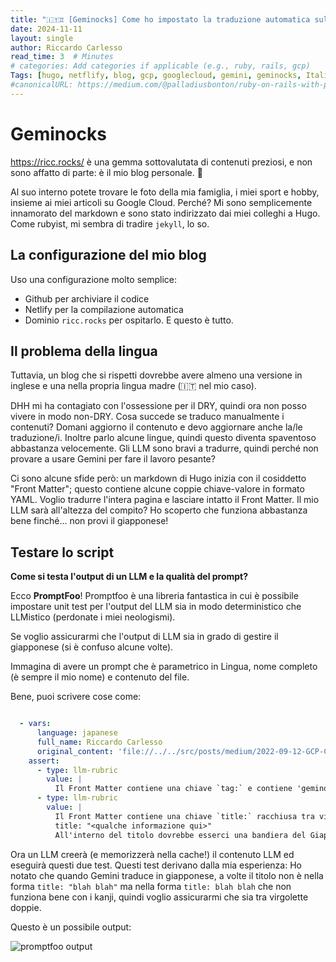```yaml
---
title: "🇮🇹♊ [Geminocks] Come ho impostato la traduzione automatica sul mio blog personale Hugo"
date: 2024-11-11
layout: single
author: Riccardo Carlesso
read_time: 3  # Minutes
# categories: Add categories if applicable (e.g., ruby, rails, gcp)
Tags: [hugo, netflify, blog, gcp, googlecloud, gemini, geminocks, Italian]
#canonicalURL: https://medium.com/@palladiusbonton/ruby-on-rails-with-postgresql-on-cloud-run-bdaaf0b26e0b
---
```


# Geminocks

https://ricc.rocks/ è una gemma sottovalutata di contenuti preziosi, e non sono affatto di parte: è il mio blog personale. 🤣

Al suo interno potete trovare le foto della mia famiglia, i miei sport e hobby, insieme ai miei articoli su Google Cloud. Perché? Mi sono semplicemente innamorato
del markdown e sono stato indirizzato dai miei colleghi a Hugo. Come rubyist, mi sembra di tradire `jekyll`, lo so.

## La configurazione del mio blog

Uso una configurazione molto semplice:

* Github per archiviare il codice
* Netlify per la compilazione automatica
* Dominio `ricc.rocks` per ospitarlo. E questo è tutto.

## Il problema della lingua

Tuttavia, un blog che si rispetti dovrebbe avere almeno una versione in inglese e una nella propria lingua madre (🇮🇹 nel mio caso).

DHH mi ha contagiato con l'ossessione per il DRY, quindi ora non posso vivere in modo non-DRY. Cosa succede se traduco manualmente i contenuti? Domani aggiorno il contenuto e devo aggiornare anche la/le traduzione/i.
Inoltre parlo alcune lingue, quindi questo diventa spaventoso abbastanza velocemente. Gli LLM sono bravi a tradurre, quindi perché non provare a usare Gemini per fare il lavoro pesante?

Ci sono alcune sfide però: un markdown di Hugo inizia con il cosiddetto "Front Matter"; questo contiene alcune coppie chiave-valore in formato YAML.
Voglio tradurre l'intera pagina e lasciare intatto il Front Matter. Il mio LLM sarà all'altezza del compito? Ho scoperto che funziona abbastanza bene finché...
non provi il giapponese!


## Testare lo script

**Come si testa l'output di un LLM e la qualità del prompt?**

Ecco **PromptFoo**! Promptfoo è una libreria fantastica in cui è possibile impostare unit test per l'output del LLM sia in modo deterministico
che LLMistico (perdonate i miei neologismi).

Se voglio assicurarmi che l'output di LLM sia in grado di gestire il giapponese (si è confuso alcune volte).

Immagina di avere un prompt che è parametrico in Lingua, nome completo (è sempre il mio nome) e contenuto del file.

Bene, puoi scrivere cose come:

```yaml

  - vars:
      language: japanese
      full_name: Riccardo Carlesso
      original_content: 'file://../../src/posts/medium/2022-09-12-GCP-CB-trigger-with-pulumi-python/index.md'
    assert:
      - type: llm-rubric
        value: |
          Il Front Matter contiene una chiave `tag:` e contiene 'geminock' e 'japanese'.
      - type: llm-rubric
        value: |
          Il Front Matter contiene una chiave `title:` racchiusa tra virgolette doppie, cioè una riga di questo tipo:
          title: "<qualche informazione qui>"
          All'interno del titolo dovrebbe esserci una bandiera del Giappone.
```

Ora un LLM creerà (e memorizzerà nella cache!) il contenuto LLM ed eseguirà questi due test. Questi test derivano dalla mia esperienza:
Ho notato che quando Gemini traduce in giapponese, a volte il titolo non è nella forma `title: "blah blah"` ma nella forma
`title: blah blah` che non funziona bene con i kanji, quindi voglio assicurarmi che sia tra virgolette doppie.

Questo è un possibile output:

![promptfoo output](image.png)
